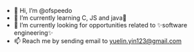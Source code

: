 - 👋 Hi, I’m @ofspeedo
- 🌱 I’m currently learning C, JS and java👀
- 💞️ I’m currently looking for opportunities related to ✨software engineering✨
- 📫 Reach me by sending email to yuelin.yin123@gmail.com

